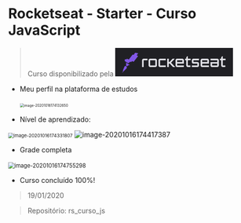 # Rocketseat - Starter - **Curso JavaScript**

>  Curso disponibilizado pela ![image-20201016173715869](.\images\image-20201016173715869.png)



- Meu perfil na plataforma de estudos

   <img src="..\rs_curso_js\images\image-20201016174132650.png" alt="image-20201016174132650" style="zoom:50%;" />

- Nível de aprendizado:

<img src="..\rs_curso_js\images\image-20201016174331807.png" alt="image-20201016174331807" style="zoom:67%;" />  ![image-20201016174417387](..\rs_curso_js\images\image-20201016174417387.png)

- Grade completa

 <img src="..\rs_curso_js\images\image-20201016174755298.png" alt="image-20201016174755298" style="zoom:80%;" />

- Curso concluído 100%!
> 19/01/2020




> Repositório: rs_curso_js



